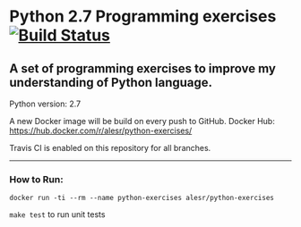 # Python 2.7 Programming exercises [![Build Status](https://travis-ci.org/alesr/python-exercises.svg?branch=master)](https://travis-ci.org/alesr/python-exercises)

## A set of programming exercises to improve my understanding of Python language.

Python version: 2.7

A new Docker image will be build on every push to GitHub.
Docker Hub: https://hub.docker.com/r/alesr/python-exercises/

Travis CI is enabled on this repository for all branches.

---

### How to Run:

`docker run -ti --rm --name python-exercises alesr/python-exercises`

`make test` to run unit tests
